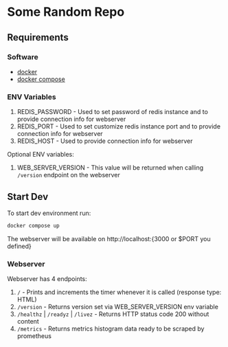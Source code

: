 # Some Random Repo

## Requirements

### Software
- [docker]()
- [docker compose]()

### ENV Variables

1. REDIS_PASSWORD - Used to set password of redis instance and to provide connection info for webserver 
2. REDIS_PORT - Used to set customize redis instance port and to provide connection info for webserver
3. REDIS_HOST - Used to provide connection info for webserver

Optional ENV variables:
1. WEB_SERVER_VERSION - This value will be returned when calling `/version` endpoint on the webserver

## Start Dev

To start dev environment run:
```sh
docker compose up
```

The webserver will be available on http://localhost:{3000 or $PORT you defined}

### Webserver

Webserver has 4 endpoints:

1. `/` - Prints and increments the timer whenever it is called (response type: HTML)
2. `/version` - Returns version set via WEB_SERVER_VERSION env variable
3. `/healthz` | `/readyz` | `/livez` - Returns HTTP status code 200 without content
4. `/metrics` - Returns metrics histogram data ready to be scraped by prometheus
